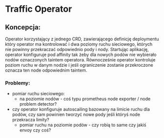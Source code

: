 # Traffic Operator

## Koncepcja:

Operator korzystający z jednego CRD, zawierającego definicję deploymentu który operator ma kontrolować i dwa poziomy
ruchu sieciowego, których nie powinny przekraczać odpowiednio pody i nody.
Startując aplikację, operator konfiguruje pod affinity tak żeby dla nowych podów nie wybierało nodów oznaczonych 
taintem operatora. Równocześnie operator kontroluje poziom ruchu w danym nodzie i jeśli ograniczenie zostanie 
przekroczone oznacza ten node odpowiednim taintem.

### Problemy:
- pomiar ruchu sieciowego:
    - na poziomie nodów - coś typu prometheus node exporter / node problem detector?
- czy operator konfiguruje autoscailing bazowany na limicie ruchu dla podów, 
    czy sam powinien tworzyć nowe pody jeśli któryś node przekracza limity?
    - pomiar ruchu na poziomie podów - czy robią to same czy jakiś envoy czy coś?
